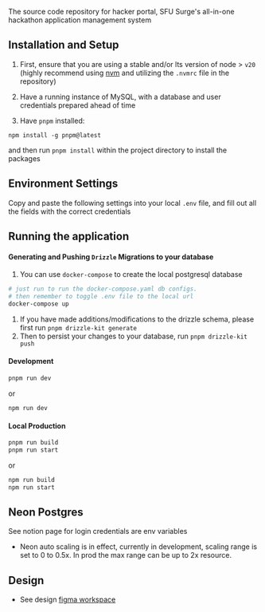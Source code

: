 The source code repository for hacker portal, SFU Surge's all-in-one hackathon application management system

## Installation and Setup

1. First, ensure that you are using a stable and/or lts version of node > `v20` (highly recommend using [nvm](https://github.com/nvm-sh/nvm) and utilizing the `.nvmrc` file in the repository)

2. Have a running instance of MySQL, with a database and user credentials prepared ahead of time

3. Have `pnpm` installed:

```
npm install -g pnpm@latest
```

and then run `pnpm install` within the project directory to install the packages

## Environment Settings

Copy and paste the following settings into your local `.env` file, and fill out all the fields with the correct credentials

## Running the application

#### Generating and Pushing `Drizzle` Migrations to your database

1. You can use `docker-compose` to create the local postgresql database

```sh
# just run to run the docker-compose.yaml db configs.
# then remember to toggle .env file to the local url
docker-compose up
```

1. If you have made additions/modifications to the drizzle schema, please first run `pnpm drizzle-kit generate`
1. Then to persist your changes to your database, run `pnpm drizzle-kit push`

#### Development

```bash
pnpm run dev
```

or

```
npm run dev
```

#### Local Production

```bash
pnpm run build
pnpm run start
```

or

```bash
npm run build
npm run start
```

## Neon Postgres

See notion page for login credentials are env variables

- Neon auto scaling is in effect, currently in development, scaling range is set to 0 to 0.5x. In prod the max range can be up to 2x resource.

## Design

- See design [figma workspace](https://www.figma.com/design/02aQ4FvurxQn9sPqaCTqZn/Ottertable-High-Fidelity-Wireframes?node-id=482-5020&p=f&m=dev)
